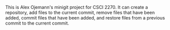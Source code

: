 This is Alex Ojemann's minigit project for CSCI 2270.
It can create a repository, add files to the current commit, remove files that have been added, commit files that have been added, and restore files from a previous commit to the current commit.
